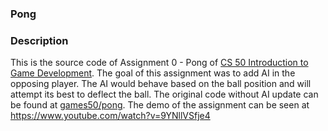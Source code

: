 ### Pong

### Description

This is the source code of Assignment 0 - Pong of [CS 50 Introduction to Game Development](https://courses.edx.org/courses/course-v1:HarvardX+CS50G+Games/course/). The goal of this assignment was to add AI in the opposing player. The AI would behave based on the ball position and will attempt its best to deflect the ball. The original code without AI update can be found at [games50/pong](https://github.com/games50/pong). The demo of the assignment can be seen at https://www.youtube.com/watch?v=9YNllVSfje4